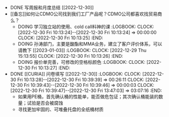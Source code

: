 - DONE 写周报和月度总结 [[2022-12-30]]
- [[备忘]]如何让CDMO公司找到我们工厂产品呢？CDMO公司都喜欢找贸易商么？
	- DOING 学习独立站的使用、cold call料神的课
	  :LOGBOOK:
	  CLOCK: [2022-12-30 Fri 10:13:24]--[2022-12-30 Fri 10:13:24] =>  00:00:00
	  CLOCK: [2022-12-30 Fri 10:13:25]
	  :END:
	- DOING 孙涛部门，主要是酸酯和MMA业务，建立了客户评价体系，可以请教下 [[2023-01-03]]
	  :LOGBOOK:
	  CLOCK: [2022-12-29 Thu 15:13:55]
	  CLOCK: [2022-12-30 Fri 10:13:26]
	  :END:
	- DOING 报价单完善，可修改的空格标颜色
	  :LOGBOOK:
	  CLOCK: [2022-12-30 Fri 10:13:27]
	  :END:
- DONE [[CURIA]] 问卷填写 [[2022-12-30]]
  :LOGBOOK:
  CLOCK: [2022-12-30 Fri 10:13:28]--[2022-12-30 Fri 10:39:39] =>  00:26:11
  CLOCK: [2022-12-30 Fri 10:39:43]--[2022-12-30 Fri 10:39:46] =>  00:00:03
  CLOCK: [2022-12-30 Fri 10:39:47]--[2022-12-30 Fri 13:47:03] =>  03:07:16
  :END:
	- 如果用PE桶，首先确认桶的性能单，能否做危包证；其次确认桶能装的数量；试验是否会被腐蚀
	- 寻找更加牢固的、可堆叠托盘的全纸桶材质